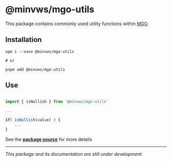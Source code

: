 # @minvws/mgo-utils

This package contains commonly used utility functions within [MGO][repo].

## Installation

```shell
npm i --save @minvws/mgo-utils

# or

pnpm add @minvws/mgo-utils
```

## Use

```typescript

import { isNullish } from '@minvws/mgo-utils'

...

if( isNullish(value) ) {
    ...
}

```

See the **[package source][source]** for more details

<hr>

_This package and its documentation are still under development._

[repo]: https://github.com/minvws/nl-mgo-app-web
[source]: https://github.com/minvws/nl-mgo-app-web/tree/main/packages/utils
